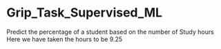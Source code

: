 # Grip_Task_Supervised_ML
Predict the percentage of a student based on the number of Study hours
Here we have taken the hours to be 9.25
